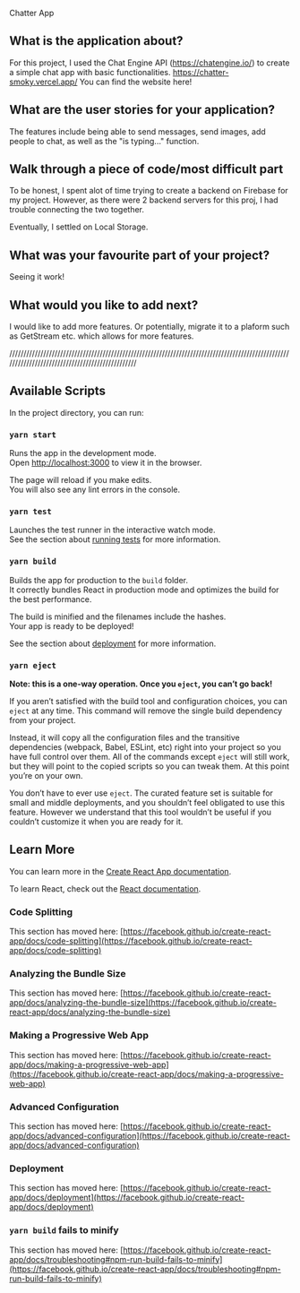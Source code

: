 Chatter App


## What is the application about?
For this project, I used the Chat Engine API (https://chatengine.io/) to create a simple chat app with basic functionalities. 
https://chatter-smoky.vercel.app/ 
You can find the website here! 

## What are the user stories for your application?
The features include being able to send messages, send images, add people to chat, as well as the "is typing..." function. 

## Walk through a piece of code/most difficult part

To be honest, I spent alot of time trying to create a backend on Firebase for my project. However, as there were 2 backend servers for this proj, I had trouble connecting the two together. 

Eventually, I settled on Local Storage. 

<!-- const handleSubmit = async (e) => {
    e.preventDefault();

    const authObject = { 'Project-ID': projectID, 'User-Name': username, 'User-Secret': password };

    try {
      await axios.get('https://api.chatengine.io/chats', { headers: authObject });

      localStorage.setItem('username', username);
      localStorage.setItem('password', password);

      window.location.reload();
      setError('');
    } catch (err) {
      setError('Wrong credentials. Pls contact admin to create an account');
    }
  }; -->


## What was your favourite part of your project?

Seeing it work! 

## What would you like to add next?

I would like to add more features. Or potentially, migrate it to a plaform such as GetStream etc. which allows for more features.





////////////////////////////////////////////////////////////////////////////////////////////////////////////////////////////////////////////////




## Available Scripts

In the project directory, you can run:

### `yarn start`

Runs the app in the development mode.\
Open [http://localhost:3000](http://localhost:3000) to view it in the browser.

The page will reload if you make edits.\
You will also see any lint errors in the console.

### `yarn test`

Launches the test runner in the interactive watch mode.\
See the section about [running tests](https://facebook.github.io/create-react-app/docs/running-tests) for more information.

### `yarn build`

Builds the app for production to the `build` folder.\
It correctly bundles React in production mode and optimizes the build for the best performance.

The build is minified and the filenames include the hashes.\
Your app is ready to be deployed!

See the section about [deployment](https://facebook.github.io/create-react-app/docs/deployment) for more information.

### `yarn eject`

**Note: this is a one-way operation. Once you `eject`, you can’t go back!**

If you aren’t satisfied with the build tool and configuration choices, you can `eject` at any time. This command will remove the single build dependency from your project.

Instead, it will copy all the configuration files and the transitive dependencies (webpack, Babel, ESLint, etc) right into your project so you have full control over them. All of the commands except `eject` will still work, but they will point to the copied scripts so you can tweak them. At this point you’re on your own.

You don’t have to ever use `eject`. The curated feature set is suitable for small and middle deployments, and you shouldn’t feel obligated to use this feature. However we understand that this tool wouldn’t be useful if you couldn’t customize it when you are ready for it.

## Learn More

You can learn more in the [Create React App documentation](https://facebook.github.io/create-react-app/docs/getting-started).

To learn React, check out the [React documentation](https://reactjs.org/).

### Code Splitting

This section has moved here: [https://facebook.github.io/create-react-app/docs/code-splitting](https://facebook.github.io/create-react-app/docs/code-splitting)

### Analyzing the Bundle Size

This section has moved here: [https://facebook.github.io/create-react-app/docs/analyzing-the-bundle-size](https://facebook.github.io/create-react-app/docs/analyzing-the-bundle-size)

### Making a Progressive Web App

This section has moved here: [https://facebook.github.io/create-react-app/docs/making-a-progressive-web-app](https://facebook.github.io/create-react-app/docs/making-a-progressive-web-app)

### Advanced Configuration

This section has moved here: [https://facebook.github.io/create-react-app/docs/advanced-configuration](https://facebook.github.io/create-react-app/docs/advanced-configuration)

### Deployment

This section has moved here: [https://facebook.github.io/create-react-app/docs/deployment](https://facebook.github.io/create-react-app/docs/deployment)

### `yarn build` fails to minify

This section has moved here: [https://facebook.github.io/create-react-app/docs/troubleshooting#npm-run-build-fails-to-minify](https://facebook.github.io/create-react-app/docs/troubleshooting#npm-run-build-fails-to-minify)
